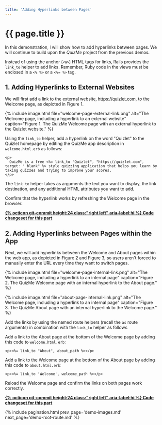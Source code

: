 ```yaml
---
title: 'Adding Hyperlinks between Pages'
---
```


# {{ page.title }}

In this demonstration, I will show how to add hyperlinks between pages. We will continue to build upon the _QuizMe_ project from the previous demos.

Instead of using the anchor (`<a>`) HTML tags for links, Rails provides the `link_to` helper to add links. Remember, Ruby code in the views must be enclosed in a `<% %>` or a `<%= %>` tag.

## 1. Adding Hyperlinks to External Websites

We will first add a link to the external website, <https://quizlet.com>, to the Welcome page, as depicted in Figure 1.

{% include image.html file="welcome-page-external-link.png" alt="The Welcome page, including a hyperlink to an external website" caption="Figure 1. The QuizMe Welcome page with an external hyperlink to the Quizlet website." %}

Using the `link_to` helper, add a hyperlink on the word "Quizlet" to the Quizlet homepage by editing the QuizMe app description in `welcome.html.erb` as follows:

```erb
<p>
  QuizMe is a free <%= link_to "Quizlet", "https://quizlet.com", target: "_blank" %> style quizzing application that helps you learn by taking quizzes and trying to improve your scores.
</p>
```

The `link_to` helper takes as arguments the text you want to display, the link destination, and any additional HTML attributes you want to add.

Confirm that the hyperlink works by refreshing the Welcome page in the browser.

**[{% octicon git-commit height:24 class:"right left" aria-label:hi %} Code changeset for this part](https://github.com/human-se/quiz-me-2020/commit/0867a44fb45c385fd7ce3005abe2d9f264c386ab)**

## 2. Adding Hyperlinks between Pages within the App

Next, we will add hyperlinks between the Welcome and About pages within the web app, as depicted in Figure 2 and Figure 3, so users aren't forced to manually enter the URL every time they want to switch pages.

{% include image.html file="welcome-page-internal-link.png" alt="The Welcome page, including a hyperlink to an internal page" caption="Figure 2. The QuizMe Welcome page with an internal hyperlink to the About page." %}

{% include image.html file="about-page-internal-link.png" alt="The Welcome page, including a hyperlink to an internal page" caption="Figure 3. The QuizMe About page with an internal hyperlink to the Welcome page." %}

Add the links by using the named route helpers (recall the `as` route arguments) in combination with the `link_to` helper as follows.

Add a link to the About page at the bottom of the Welcome page by adding this code to `welcome.html.erb`:

```erb
<p><%= link_to "About", about_path %></p>
```

Add a link to the Welcome page at the bottom of the About page by adding this code to `about.html.erb`:

```erb
<p><%= link_to 'Welcome', welcome_path %></p>
```

Reload the Welcome page and confirm the links on both pages work correctly.

**[{% octicon git-commit height:24 class:"right left" aria-label:hi %} Code changeset for this part](https://github.com/human-se/quiz-me-2020/commit/13424f3ed23dc590a2d06f7b89d33d051c16aeff)**

{% include pagination.html prev_page='demo-images.md' next_page='demo-root-route.md' %}
